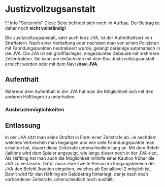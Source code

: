 # Justizvollzugsanstalt
!!! info "Seiteninfo" 
      Diese Seite befindet sich noch im Aufbau. Der Beitrag ist daher noch **nicht vollständig!**
      
Die Justizvollzugsanstalt, oder auch kurz JVA, ist der Aufenthaltsort von Straftätern. Nach einer Verhaftung oder nachdem man von einem Polizisten mit Fahndungspunkten neutralisiert wurde, gelangt derjenige automatisch in die JVA. Die JVA ist ein großflächiges, eingezäuntes Gebäude mit mehreren Zellentrakten. Sie kann am einfachsten mit dem Bus Justizvollzugsanstalt erreicht werden oder mit dem Navi **/navi JVA**.

## Aufenthalt
Während dem Aufenthalt in der JVA hat man die Möglichkeit sich mit den anderen Häftlingen zu unterhalten.

### Ausbruchmöglichkeiten

## Entlassung

In der JVA sitzt man seine Straftat in Form einer Zeitstrafe ab. Je nachdem welches Verbrechen man begangen und wie viele Fahndungspunkte man erhalten hat, dauert diese Zeitstrafe unterschiedlich lang an. Mit dem Befehl /jailtime wird dem Spieler angezeigt, wie lange dieser noch in der JVA sitzt.
Als Häftling hat man auch die Möglichkeit mithilfe einer Kaution früher die JVA zu verlassen. Dafür muss eine zweite Person im Eingangsbereich der JVA den Befehl /kaution eingeben, welches ab Sociallevel 2 möglich ist. Damit wird für den Häftling ein Geldbetrag hinterlegt, der je nach noch vorhandener Zeitstrafe, unterschiedlich hoch ausfällt.

